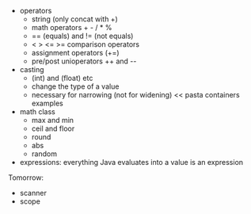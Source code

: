 - operators
    - string (only concat with +)
    - math operators + - / * %
    - == (equals) and != (not equals)
    - < > <= >= comparison operators
    - assignment operators (+=)
    - pre/post unioperators ++ and --
- casting
    - (int) and (float) etc
    - change the type of a value
    - necessary for narrowing (not for widening) << pasta containers examples
- math class
    - max and min
    - ceil and floor
    - round
    - abs
    - random
- expressions: everything Java evaluates into a value is an expression

Tomorrow:
- scanner
- scope
